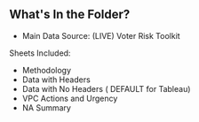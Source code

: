 ## What's In the Folder?
* Main Data Source: (LIVE) Voter Risk Toolkit

Sheets Included:

* Methodology
* Data with Headers
* Data with No Headers ( DEFAULT for Tableau)
* VPC Actions and Urgency
* NA Summary
